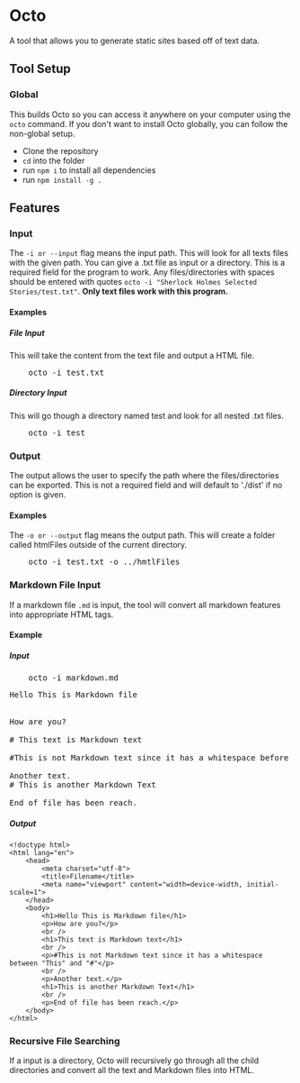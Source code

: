 <h1>Octo</h1>
<p>A tool that allows you to generate static sites based off of text data.</p>

<h2>Tool Setup</h2>
<h3>Global</h3>
<p>This builds Octo so you can access it anywhere on your computer using the <code>octo</code>
command. If you don't want to install Octo globally, you can follow the non-global setup.</p>
<ul>
    <li>Clone the repository</li>
    <li><code>cd</code> into the folder</li>
    <li>run <code>npm i</code> to install all dependencies</li>
    <li>run <code>npm install -g .</code></li>
</ul>

<h2>Features</h2>
<h3>Input</h3>
<p>The <code>-i or --input</code> flag means the input path. This will look for all texts files 
    with the given path. You can give a .txt file as input or a directory. 
    This is a required field for the program to work. Any files/directories with spaces should be 
    entered with quotes <code>octo -i "Sherlock Holmes Selected Stories/test.txt"</code>.
    <b>Only text files work with this program.</b></p>

<h4>Examples</h4>
<h5>File Input</h5>
<p>This will take the content from the text file and output a HTML file.</p>
<pre>
    octo -i test.txt
</pre>

<h5>Directory Input</h5>
<p>This will go though a directory named test and look for all nested .txt files.</p>
<pre>
    octo -i test
</pre>

<h3>Output</h3>
<p>
    The output allows the user to specify the path where the files/directories can be exported. 
    This is not a required field and will default to './dist' if no option is given.
</p>

<h4>Examples</h4>
<p>The <code>-o or --output</code> flag means the output path. This will create a folder called htmlFiles outside of 
    the current directory.</p>
<pre>
    octo -i test.txt -o ../hmtlFiles
</pre>

<h3>Markdown File Input</h3>
<p>If a markdown file <code>.md</code> is input, the tool will convert all markdown features into appropriate HTML tags.</p>
<h4>Example</h4>

<h5>Input</h5>
<pre>
    octo -i markdown.md
</pre>

<pre>
Hello This is Markdown file


How are you?

# This text is Markdown text

#This is not Markdown text since it has a whitespace before "This" and "#"

Another text.
# This is another Markdown Text

End of file has been reach.
</pre>

<h5>Output</h5>

```
<!doctype html>
<html lang="en">
    <head>
        <meta charset="utf-8">
        <title>Filename</title>
        <meta name="viewport" content="width=device-width, initial-scale=1">
    </head>
    <body>
        <h1>Hello This is Markdown file</h1>
        <p>How are you?</p>
        <br />
        <h1>This text is Markdown text</h1>
        <br />
        <p>#This is not Markdown text since it has a whitespace between "This" and "#"</p>
        <br />
        <p>Another text.</p>
        <h1>This is another Markdown Text</h1>
        <br />
        <p>End of file has been reach.</p>
    </body>
</html>
```

<h3>Recursive File Searching</h3>
<p>If a input is a directory, Octo will recursively go through all the child directories and convert all 
    the text and Markdown files into HTML.</p>

